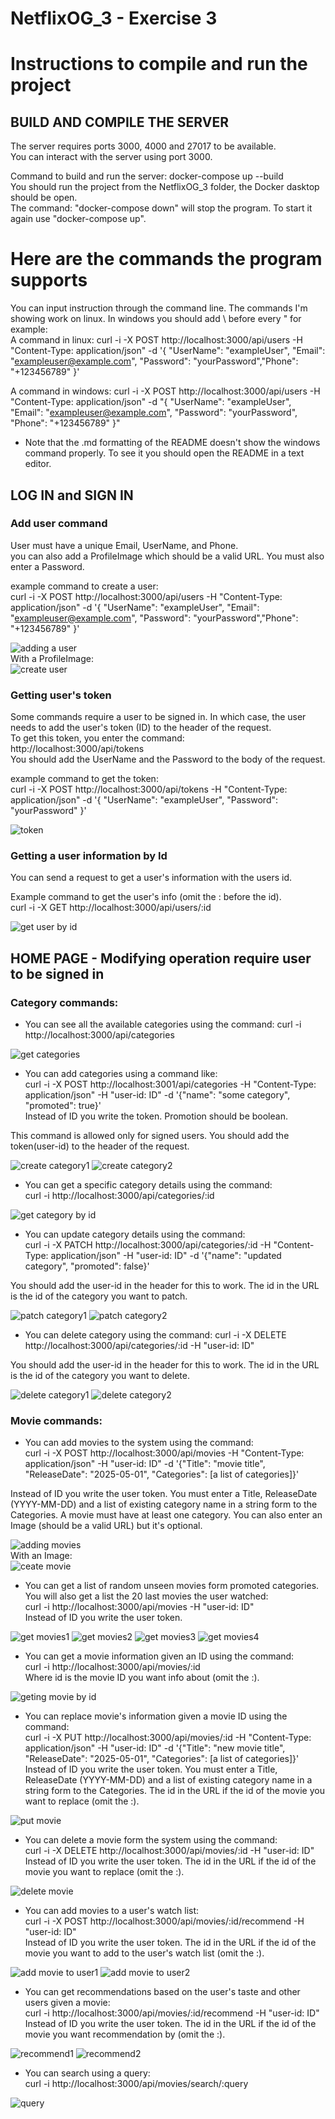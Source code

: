 # NetflixOG_3 - Exercise 3

# Instructions to compile and run the project   

## BUILD AND COMPILE THE SERVER  

The server requires ports 3000, 4000 and 27017 to be available.  
You can interact with the server using port 3000.  

Command to build and run the server: docker-compose up --build  
You should run the project from the NetflixOG_3 folder, the Docker dasktop should be open.  
The command: "docker-compose down" will stop the program. To start it again use "docker-compose up".   
 

# Here are the commands the program supports  
You can input instruction through the command line. The commands I'm showing work on linux.  In windows you should add \ before every " for example:  
A command in linux:  curl -i -X POST http://localhost:3000/api/users -H "Content-Type: application/json" -d '{ "UserName": "exampleUser", "Email": "exampleuser@example.com", "Password": "yourPassword","Phone": "+123456789" }'  

A command in windows:  curl -i -X POST http://localhost:3000/api/users -H "Content-Type: application/json" -d "{ \"UserName\": \"exampleUser\", \"Email\": \"exampleuser@example.com\", \"Password\": \"yourPassword\", \"Phone\": \"+123456789\" }"  

* Note that the .md formatting of the README doesn't show the windows command properly. To see it you should open the README in a text editor.  


## LOG IN and SIGN IN  
### Add user command  
User must have a unique Email, UserName, and Phone.  
you can also add a ProfileImage which should be a valid URL. You must also enter a Password.  

example command to create a user:  
curl -i -X POST http://localhost:3000/api/users -H "Content-Type: application/json" -d '{ "UserName": "exampleUser", "Email": "exampleuser@example.com", "Password": "yourPassword","Phone": "+123456789" }'  

![adding a user](https://github.com/user-attachments/assets/3efeee5e-6c56-4e5b-8ef4-8c3eccd20a4c)  
With a ProfileImage:  
![create user](https://github.com/user-attachments/assets/e8e9baff-4037-4eca-af32-7548b5345af3)

### Getting user's token  
Some commands require a user to be signed in. In which case, the user needs to add the user's token (ID) to the header of the request.  
To get this token, you enter the command:  
http://localhost:3000/api/tokens  
You should add the UserName and the Password to the body of the request.  

example command to get the token:  
curl -i -X POST http://localhost:3000/api/tokens -H "Content-Type: application/json" -d '{ "UserName": "exampleUser", "Password": "yourPassword" }'  

![token](https://github.com/user-attachments/assets/b8ac8948-4946-4761-a12b-2cf892aec39f)


### Getting a user information by Id  
You can send a request to get a user's information with the users id.  

Example command to get the user's info (omit the : before the id).  
curl -i -X GET http://localhost:3000/api/users/:id  

![get user by id](https://github.com/user-attachments/assets/4ecc77f8-7cbb-4362-bd2c-14e4e29c435b)


## HOME PAGE - Modifying operation require user to be signed in   
### Category commands:   
* You can see all the available categories using the command: curl -i http://localhost:3000/api/categories  

![get categories](https://github.com/user-attachments/assets/e5de5e8f-4fe9-42fb-9c32-2bee32476e36)

* You can add categories using a command like:  
curl -i -X POST http://localhost:3001/api/categories -H "Content-Type: application/json" -H "user-id: ID" -d '{"name": "some category", "promoted": true}'  
Instead of ID you write the token. Promotion should be boolean.    

This command is allowed only for signed users. You should add the token(user-id) to the header of the request.  

![create category1](https://github.com/user-attachments/assets/015ba04b-d474-45e2-bbb3-6da4a672cbc8)
![create category2](https://github.com/user-attachments/assets/9f7012e4-74bb-4592-b72d-8ace93ae5ea0)

* You can get a specific category details using the command:  
curl -i http://localhost:3000/api/categories/:id  

![get category by id](https://github.com/user-attachments/assets/60dcdb64-b8f4-4f99-8cd5-e130ef9fc0a9)

* You can update category details using the command:  
curl -i -X PATCH http://localhost:3000/api/categories/:id -H "Content-Type: application/json" -H "user-id: ID" -d '{"name": "updated category", "promoted": false}' 
   
You should add the user-id in the header for this to work. The id in the URL is the id of the category you want to patch.  

![patch category1](https://github.com/user-attachments/assets/4b957e0c-db38-4990-aca0-b84993a4d040)
![patch category2](https://github.com/user-attachments/assets/bf41f493-0e50-40b0-b87a-6989ab32e226)

* You can delete category using the command: curl -i -X DELETE http://localhost:3000/api/categories/:id -H "user-id: ID"  
  
You should add the user-id in the header for this to work. The id in the URL is the id of the category you want to delete.  

![delete category1](https://github.com/user-attachments/assets/867fe8fa-e388-4dac-87fe-d52ab6152a1f)
![delete category2](https://github.com/user-attachments/assets/bc10aa6e-f193-40b3-92ff-1c5f16dc6f27)

### Movie commands:
* You can add movies to the system using the command:  
curl -i -X POST http://localhost:3000/api/movies -H "Content-Type: application/json" -H "user-id: ID" -d '{"Title": "movie title", "ReleaseDate": "2025-05-01", "Categories": [a list of categories]}'

Instead of ID you write the user token. You must enter a Title, ReleaseDate (YYYY-MM-DD) and a list of existing category name in a string form to the Categories. A movie must have at least one category. You can also enter an Image (should be a valid URL) but it's optional.  

![adding movies](https://github.com/user-attachments/assets/724e9d87-fe56-4b6f-8d2c-43e04bca9f3b)  
With an Image:  
![ceate movie](https://github.com/user-attachments/assets/607adcef-8b1f-4fa2-a132-ae75318c5d73)

* You can get a list of random unseen movies form promoted categories. You will also get a list the 20 last movies the user watched:  
curl -i http://localhost:3000/api/movies -H "user-id: ID"  
Instead of ID you write the user token.

![get movies1](https://github.com/user-attachments/assets/754accd5-877f-4100-aa7a-823883af86c6)
![get movies2](https://github.com/user-attachments/assets/e492120a-1a07-4311-abf8-02afd6cd9f8b)
![get movies3](https://github.com/user-attachments/assets/b8ee0849-8b94-4777-a3c6-e080fb261734)
![get movies4](https://github.com/user-attachments/assets/96045235-3295-4fb4-9c70-9c351fd373dc)

* You can get a movie information given an ID using the command:  
curl -i http://localhost:3000/api/movies/:id  
Where id is the movie ID you want info about (omit the :).

![geting movie by id](https://github.com/user-attachments/assets/dce4ef1e-9531-468c-a326-baed62d5e6c0)

* You can replace movie's information given a movie ID using the command:  
curl -i -X PUT http://localhost:3000/api/movies/:id -H "Content-Type: application/json" -H "user-id: ID" -d '{"Title": "new movie title", "ReleaseDate": "2025-05-01", "Categories": [a list of categories]}'  
Instead of ID you write the user token. You must enter a Title, ReleaseDate (YYYY-MM-DD) and a list of existing category name in a string form to the Categories. The id in the URL if the id of the movie you want to replace (omit the :).  

![put movie](https://github.com/user-attachments/assets/14db22a9-9319-495d-88a2-149a3857f0c3)

* You can delete a movie form the system using the command:  
 curl -i -X DELETE http://localhost:3000/api/movies/:id -H "user-id: ID"  
 Instead of ID you write the user token. The id in the URL if the id of the movie you want to replace (omit the :).  

![delete movie](https://github.com/user-attachments/assets/0d47b607-421c-48f7-b315-c12671b99801)

* You can add movies to a user's watch list:  
curl -i -X POST http://localhost:3000/api/movies/:id/recommend -H "user-id: ID"  
Instead of ID you write the user token. The id in the URL if the id of the movie you want to add to the user's watch list (omit the :).  

![add movie to user1](https://github.com/user-attachments/assets/9647b172-f1a0-4883-a7e9-8cbe70515119)
![add movie to user2](https://github.com/user-attachments/assets/91a9ce51-b34a-47e5-9f18-5a4c01635b74)

* You can get recommendations based on the user's taste and other users given a movie:  
curl -i http://localhost:3000/api/movies/:id/recommend -H "user-id: ID"  
Instead of ID you write the user token. The id in the URL if the id of the movie you want recommendation by (omit the :).  

![recommend1](https://github.com/user-attachments/assets/a777349a-ace4-4d92-85d9-9f1b447b2d6f)
![recommend2](https://github.com/user-attachments/assets/5b426bae-0de4-4fc7-ba32-7fb655920258)

* You can search using a query:  
curl -i http://localhost:3000/api/movies/search/:query  

![query](https://github.com/user-attachments/assets/8246b5e7-b816-4857-a89f-8e057cc2383d)













